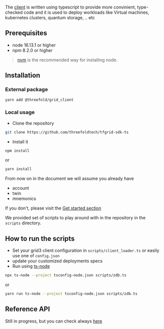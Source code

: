 The [client](https://github.com/threefoldtech/tfgrid-sdk-ts/tree/development/packages/grid_client) is written using typescript to provide more convinient, type-checked code and it is used to deploy workloads like Virtual machines, kubernetes clusters, quantum storage, .. etc

## Prerequisites

- node 16.13.1 or higher
- npm 8.2.0 or higher

> [nvm](https://nvm.sh/) is the recommended way for installing node.

## Installation

### External package

```bash
yarn add @threefold/grid_client
```

### Local usage

- Clone the repository

```bash
git clone https://github.com/threefoldtech/tfgrid-sdk-ts
```

- Install it

```bash
npm install
```

or

```bash
yarn install
```

From now on in the document we will assume you already have

- account
- twin
- mnemonics

If you don't, please visit the [Get started section](../getstarted/tfgrid3_getstarted.md)

We provided set of scripts to play around with in the repository in the `scripts` directory.

## How to run the scripts

- Set your grid3 client configuration in `scripts/client_loader.ts` or easily use one of `config.json`
- update your customized deployments specs
- Run using [ts-node](https://www.npmjs.com/ts-node)

```bash
npx ts-node --project tsconfig-node.json scripts/zdb.ts
```

or

```bash
yarn run ts-node --project tsconfig-node.json scripts/zdb.ts
```

## Reference API

Still in progress, but you can check always [here](https://threefoldtech.github.io/tfgrid-sdk-ts/packages/grid_client/docs/api/index.html)
